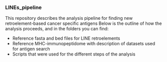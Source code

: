 ### LINEs_pipeline
This repository describes the analysis pipeline for finding new retroelement-based cancer specific antigens</b>
Below is the outline of how the analysis proceeds, and in the folders you can find:
<ul>
  <li>Reference fasta and bed files for LINE retroelements</li>
  <li>Reference MHC-immunopeptidome with description of datasets used for antigen search</li>
  <li>Scripts that were used for the different steps of the analysis</li>
</ul>
